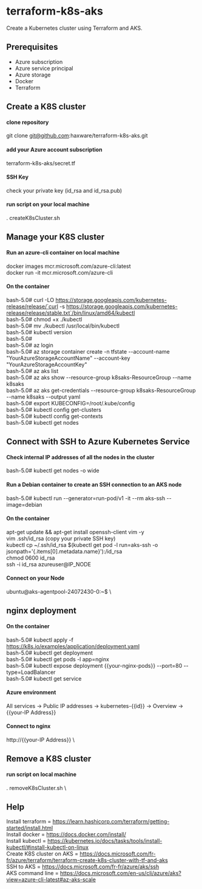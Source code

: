 # terraform-k8s-aks
Create a Kubernetes cluster using Terraform and AKS.

## Prerequisites
- Azure subscription
- Azure service principal
- Azure storage
- Docker
- Terraform

## Create a K8S cluster
#### clone repository
git clone git@github.com:haxware/terraform-k8s-aks.git
#### add your Azure account subscription
terraform-k8s-aks/secret.tf
#### SSH Key
check your private key (id_rsa and id_rsa.pub)
#### run script on your local machine
. createK8sCluster.sh

## Manage your K8S cluster
#### Run an azure-cli container on local machine
docker images mcr.microsoft.com/azure-cli:latest \
docker run -it mcr.microsoft.com/azure-cli
#### On the container
bash-5.0# curl -LO https://storage.googleapis.com/kubernetes-release/release/`curl -s https://storage.googleapis.com/kubernetes-release/release/stable.txt`/bin/linux/amd64/kubectl \
bash-5.0# chmod +x ./kubectl \
bash-5.0# mv ./kubectl /usr/local/bin/kubectl \
bash-5.0# kubectl version \
bash-5.0# \
bash-5.0# az login  \
bash-5.0# az storage container create -n tfstate --account-name "YourAzureStorageAccountName" --account-key "YourAzureStorageAccountKey" \
bash-5.0# az aks list  \
bash-5.0# az aks show --resource-group k8saks-ResourceGroup --name k8saks \
bash-5.0# az aks get-credentials --resource-group k8saks-ResourceGroup --name k8saks --output yaml \
bash-5.0# export KUBECONFIG=/root/.kube/config \
bash-5.0# kubectl config get-clusters \
bash-5.0# kubectl config get-contexts \
bash-5.0# kubectl get nodes

## Connect with SSH to Azure Kubernetes Service
#### Check internal IP addresses of all the nodes in the cluster
bash-5.0# kubectl get nodes -o wide
#### Run a Debian container to create an SSH connection to an AKS node
bash-5.0# kubectl run --generator=run-pod/v1 -it --rm aks-ssh --image=debian
#### On the container
apt-get update && apt-get install openssh-client vim -y  \
vim .ssh/id_rsa (copy your private SSH key)  \
kubectl cp ~/.ssh/id_rsa $(kubectl get pod -l run=aks-ssh -o jsonpath='{.items[0].metadata.name}'):/id_rsa  \
chmod 0600 id_rsa  \
ssh -i id_rsa azureuser@IP_NODE
#### Connect on your Node
ubuntu@aks-agentpool-24072430-0:~$ \

## nginx deployment
#### On the container
bash-5.0# kubectl apply -f https://k8s.io/examples/application/deployment.yaml \
bash-5.0# kubectl get deployment \
bash-5.0# kubectl get pods -l app=nginx \
bash-5.0# kubectl expose deployment {{your-nginx-pods}} --port=80 --type=LoadBalancer \
bash-5.0# kubectl get service
#### Azure environment
All services -> Public IP addresses -> kubernetes-{{id}} -> Overview -> {{your-IP Address}}
#### Connect to nginx
http://{{your-IP Address}} \

## Remove a K8S cluster
#### run script on local machine
. removeK8sCluster.sh \

## Help
Install terraform         = https://learn.hashicorp.com/terraform/getting-started/install.html \
Install docker            = https://docs.docker.com/install/ \
Install kubectl           = https://kubernetes.io/docs/tasks/tools/install-kubectl/#install-kubectl-on-linux \
Create K8S cluster on AKS = https://docs.microsoft.com/fr-fr/azure/terraform/terraform-create-k8s-cluster-with-tf-and-aks \
SSH to AKS                = https://docs.microsoft.com/fr-fr/azure/aks/ssh \
AKS command line          = https://docs.microsoft.com/en-us/cli/azure/aks?view=azure-cli-latest#az-aks-scale
